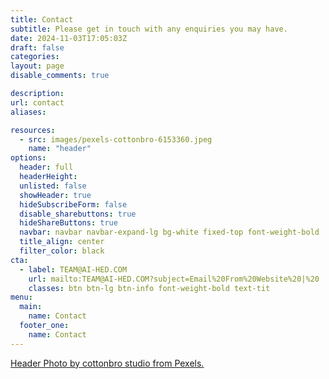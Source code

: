 ```yaml
---
title: Contact
subtitle: Please get in touch with any enquiries you may have.
date: 2024-11-03T17:05:03Z
draft: false
categories: 
layout: page
disable_comments: true

description:
url: contact
aliases:

resources:
  - src: images/pexels-cottonbro-6153360.jpeg
    name: "header"
options:
  header: full
  headerHeight:
  unlisted: false
  showHeader: true
  hideSubscribeForm: false
  disable_sharebuttons: true
  hideShareButtons: true
  navbar: navbar navbar-expand-lg bg-white fixed-top font-weight-bold
  title_align: center
  filter_color: black
cta:
  - label: TEAM@AI-HED.COM
    url: mailto:TEAM@AI-HED.COM?subject=Email%20From%20Website%20|%20
    classes: btn btn-lg btn-info font-weight-bold text-tit
menu:
  main:
    name: Contact
  footer_one:
    name: Contact
---
```


<div class="section py-0 my-0 bg-grey">
  <div class="container-fluid">
<div class="col-md-12">
<p class="text-center">
<a href="https://www.pexels.com/photo/close-up-shot-of-two-people-fist-bump-6153360/">Header Photo by cottonbro studio from Pexels.</a>
</p>
</div>
  </div>
</div>